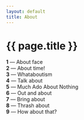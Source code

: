 ```yaml
---
layout: default
title: About
---
```

# {{ page.title }}

**1** &mdash; About face  
**2** &mdash; About time!  
**3** &mdash; Whataboutism    
**4** &mdash; Talk about  
**5** &mdash; Much Ado About Nothing  
**6** &mdash; Out and about  
**7** &mdash; Bring about  
**8** &mdash; Thrash about  
**9** &mdash; How about that?  
